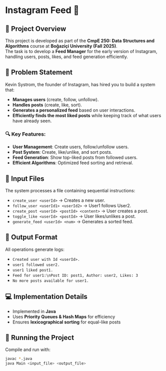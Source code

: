 # Instagram Feed 📸  

## 📌 Project Overview  
This project is developed as part of the **CmpE 250: Data Structures and Algorithms** course at **Boğaziçi University (Fall 2025)**.  
The task is to develop a **Feed Manager** for the early version of Instagram, handling users, posts, likes, and feed generation efficiently.  

## 📖 Problem Statement  
Kevin Systrom, the founder of Instagram, has hired you to build a system that:  
- **Manages users** (create, follow, unfollow).  
- **Handles posts** (create, like, sort).  
- **Generates a personalized feed** based on user interactions.  
- **Efficiently finds the most liked posts** while keeping track of what users have already seen.  

### 🔍 Key Features:
- **User Management**: Create users, follow/unfollow users.  
- **Post System**: Create, like/unlike, and sort posts.  
- **Feed Generation**: Show top-liked posts from followed users.  
- **Efficient Algorithms**: Optimized feed sorting and retrieval.  

## 📂 Input Files  
The system processes a file containing sequential instructions:  
- `create_user <userId>` → Creates a new user.  
- `follow_user <userId1> <userId2>` → User1 follows User2.  
- `create_post <userId> <postId> <content>` → User creates a post.  
- `toggle_like <userId> <postId>` → User likes/unlikes a post.  
- `generate_feed <userId> <num>` → Generates a sorted feed.  

## 📝 Output Format  
All operations generate logs:  
- `Created user with Id <userId>.`  
- `user1 followed user2.`  
- `user1 liked post1.`  
- `Feed for user1:\nPost ID: post1, Author: user2, Likes: 3`  
- `No more posts available for user1.`  

## 💻 Implementation Details  
- Implemented in **Java**  
- Uses **Priority Queues & Hash Maps** for efficiency  
- Ensures **lexicographical sorting** for equal-like posts  

## 🚀 Running the Project  
Compile and run with:  
```sh
javac *.java
java Main <input_file> <output_file>
